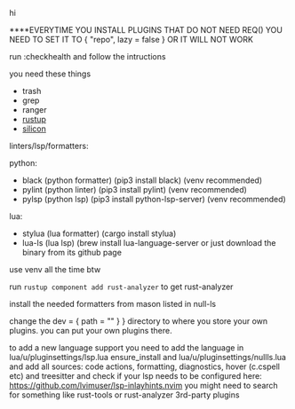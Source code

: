 hi

\*\*\*\*EVERYTIME YOU INSTALL PLUGINS THAT DO NOT NEED REQ() YOU NEED TO SET IT TO { "repo", lazy = false } OR IT WILL NOT WORK

run :checkhealth and follow the intructions

you need these things

- trash
- grep
- ranger
- [rustup](https://rustup.rs/)
- [silicon](https://github.com/aloxaf/silicon)

linters/lsp/formatters:

python:
- black (python formatter) (pip3 install black) (venv recommended)
- pylint (python linter) (pip3 install pylint) (venv recommended)
- pylsp (python lsp) (pip3 install python-lsp-server) (venv recommended)

lua:
- stylua (lua formatter) (cargo install stylua)
- lua-ls (lua lsp) (brew install lua-language-server or just download the binary from its github page

use venv all the time btw

run `rustup component add rust-analyzer` to get rust-analyzer

install the needed formatters from mason
listed in null-ls

change the dev = { path = "" } } directory to where you store your own plugins.
you can put your own plugins there.

to add a new language support you need to add the language in
lua/u/pluginsettings/lsp.lua ensure_install
and
lua/u/pluginsettings/nullls.lua and add all sources:
code actions, formatting, diagnostics, hover (c.cspell etc)
and treesitter
and check if your lsp needs to be configured here: https://github.com/lvimuser/lsp-inlayhints.nvim
you might need to search for something like rust-tools or rust-analyzer 3rd-party plugins
